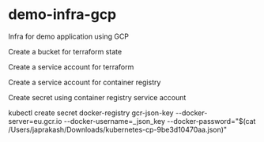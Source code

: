 # demo-infra-gcp
Infra for demo application using GCP

Create a bucket for terraform state

Create a service account for terraform

Create a service account for container registry

Create secret using container registry service account

kubectl create secret docker-registry gcr-json-key --docker-server=eu.gcr.io --docker-username=_json_key --docker-password="$(cat /Users/japrakash/Downloads/kubernetes-cp-9be3d10470aa.json)"          